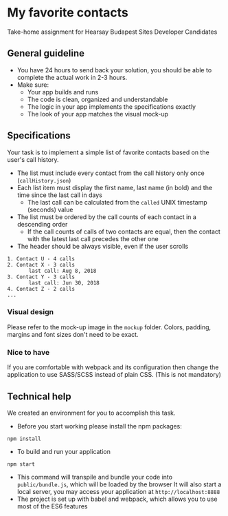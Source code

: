 # My favorite contacts
Take-home assignment for Hearsay Budapest Sites Developer Candidates

## General guideline
- You have 24 hours to send back your solution, you should be able to complete the actual work in 2-3 hours.
- Make sure:
    - Your app builds and runs
    - The code is clean, organized and understandable
    - The logic in your app implements the specifications exactly
    - The look of your app matches the visual mock-up


## Specifications
Your task is to implement a simple list of favorite contacts based on the user's call history.
- The list must include every contact from the call history only once (```callHistory.json```)
- Each list item must display the first name, last name (in bold) and the time since the last call in days
    - The last call can be calculated from the ```called``` UNIX timestamp (seconds) value
- The list must be ordered by the call counts of each contact in a descending order
    - If the call counts of calls of two contacts are equal, then the contact with the latest last call precedes the other one
- The header should be always visible, even if the user scrolls

```
1. Contact U - 4 calls
2. Contact X - 3 calls
       last call: Aug 8, 2018
3. Contact Y - 3 calls
       last call: Jun 30, 2018
4. Contact Z - 2 calls
...
```

### Visual design
Please refer to the mock-up image in the ```mockup``` folder. Colors, padding, margins and font sizes don't need to be exact.

### Nice to have
If you are comfortable with webpack and its configuration then change the application to use SASS/SCSS instead of plain CSS. (This is not mandatory)

## Technical help
We created an environment for you to accomplish this task. 
- Before you start working please install the npm packages:
```
npm install
```
- To build and run your application
```
npm start
```    
- This command will transpile and bundle your code into ```public/bundle.js```, which will be loaded by the browser
  It will also start a local server, you may access your application at ```http://localhost:8888```
- The project is set up with babel and webpack, which allows you to use most of the ES6 features


